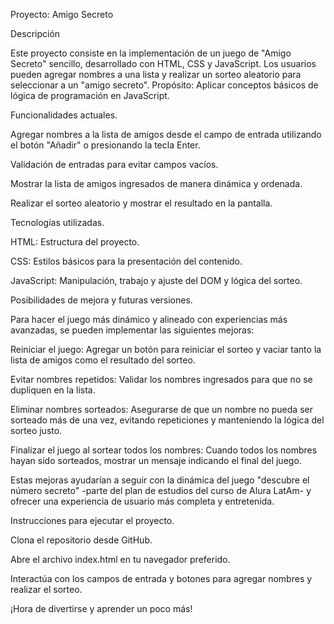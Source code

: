 Proyecto: Amigo Secreto

Descripción

Este proyecto consiste en la implementación de un juego de "Amigo Secreto" sencillo, desarrollado con HTML, CSS y JavaScript. Los usuarios pueden agregar nombres a una lista y realizar un sorteo aleatorio para seleccionar a un "amigo secreto". Propósito: Aplicar conceptos básicos de lógica de programación en JavaScript.

Funcionalidades actuales.

Agregar nombres a la lista de amigos desde el campo de entrada utilizando el botón "Añadir" o presionando la tecla Enter.

Validación de entradas para evitar campos vacíos.

Mostrar la lista de amigos ingresados de manera dinámica y ordenada.

Realizar el sorteo aleatorio y mostrar el resultado en la pantalla.

Tecnologías utilizadas.

HTML: Estructura del proyecto.

CSS: Estilos básicos para la presentación del contenido.

JavaScript: Manipulación, trabajo y ajuste del DOM y lógica del sorteo.

Posibilidades de mejora y futuras versiones.

Para hacer el juego más dinámico y alineado con experiencias más avanzadas, se pueden implementar las siguientes mejoras:

Reiniciar el juego: Agregar un botón para reiniciar el sorteo y vaciar tanto la lista de amigos como el resultado del sorteo.

Evitar nombres repetidos: Validar los nombres ingresados para que no se dupliquen en la lista.

Eliminar nombres sorteados: Asegurarse de que un nombre no pueda ser sorteado más de una vez, evitando repeticiones y manteniendo la lógica del sorteo justo.

Finalizar el juego al sortear todos los nombres: Cuando todos los nombres hayan sido sorteados, mostrar un mensaje indicando el final del juego.

Estas mejoras ayudarían a seguir con la dinámica del juego "descubre el número secreto" -parte del plan de estudios del curso de Alura LatAm- y ofrecer una experiencia de usuario más completa y entretenida.

Instrucciones para ejecutar el proyecto.

Clona el repositorio desde GitHub.

Abre el archivo index.html en tu navegador preferido.

Interactúa con los campos de entrada y botones para agregar nombres y realizar el sorteo.

¡Hora de divertirse y aprender un poco más!

